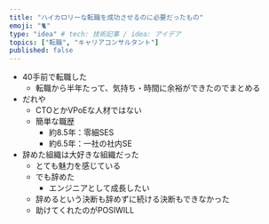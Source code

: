 ```yaml
---
title: "ハイカロリーな転職を成功させるのに必要だったもの"
emoji: "🐈"
type: "idea" # tech: 技術記事 / idea: アイデア
topics: ["転職", "キャリアコンサルタント"]
published: false
---
```


- 40手前で転職した
  - 転職から半年たって、気持ち・時間に余裕ができたのでまとめる
- だれや
  - CTOとかVPoEな人材ではない
  - 簡単な職歴
    - 約8.5年：零細SES
    - 約6.5年：一社の社内SE
- 辞めた組織は大好きな組織だった
  - とても魅力を感じている
  - でも辞めた
    - エンジニアとして成長したい
  - 辞めるという決断も辞めずに続ける決断もできなかった
  - 助けてくれたのがPOSIWILL
